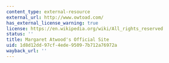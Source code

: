 ```yaml
---
content_type: external-resource
external_url: http://www.owtoad.com/
has_external_license_warning: true
license: https://en.wikipedia.org/wiki/All_rights_reserved
status: ''
title: Margaret Atwood's Official Site
uid: 1d8d12dd-97cf-4ede-9509-7b712a76972a
wayback_url: ''
---
```

